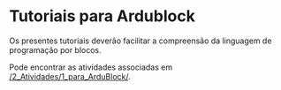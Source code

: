 
# Tutoriais para Ardublock

Os presentes tutoriais deverão facilitar a compreensão da linguagem de programação por blocos.

Pode encontrar as atividades associadas em [/2_Atividades/1_para_ArduBlock/](https://github.com/ipleiria-robotics/iModBot/tree/master/2_Atividades/1_para_ArduBlock).
